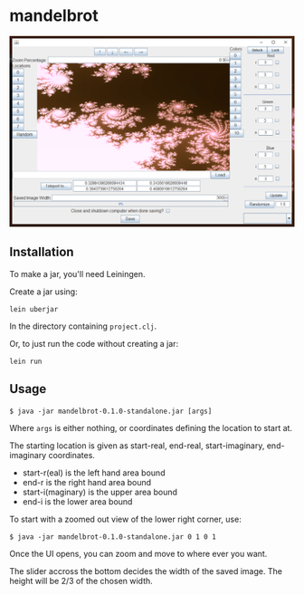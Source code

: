 # mandelbrot

![Sample](https://github.com/carcigenicate/mandelbrot/blob/master/mandelSample.png?raw=true)

## Installation

To make a jar, you'll need Leiningen.

Create a jar using:

    lein uberjar

In the directory containing `project.clj`.

Or, to just run the code without creating a jar:

    lein run

## Usage

    $ java -jar mandelbrot-0.1.0-standalone.jar [args]

Where `args` is either nothing, or coordinates defining the location to start at.

The starting location is given as start-real, end-real, start-imaginary, end-imaginary coordinates.
 - start-r(eal) is the left hand area bound
 - end-r is the right hand area bound
 - start-i(maginary) is the upper area bound
 - end-i is the lower area bound

 To start with a zoomed out view of the lower right corner, use:

    $ java -jar mandelbrot-0.1.0-standalone.jar 0 1 0 1

Once the UI opens, you can zoom and move to where ever you want.

The slider accross the bottom decides the width of the saved image. The height will be 2/3 of the chosen width.
